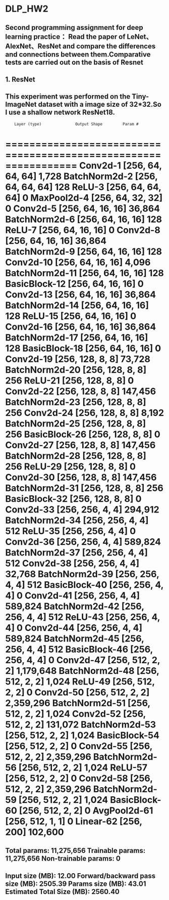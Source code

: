 # DLP_HW2
Second programming assignment for deep learning practice：
Read the paper of LeNet、AlexNet、ResNet and compare the differences and connections between them.Comparative tests are carried out on the basis of Resnet
------
## 1. ResNet
This experiment was performed on the Tiny-ImageNet dataset with a image size of 32*32.So I use a shallow network ResNet18.
----------------------------------------------------------------
        Layer (type)               Output Shape         Param #
================================================================
            Conv2d-1          [256, 64, 64, 64]           1,728
       BatchNorm2d-2          [256, 64, 64, 64]             128
              ReLU-3          [256, 64, 64, 64]               0
         MaxPool2d-4          [256, 64, 32, 32]               0
            Conv2d-5          [256, 64, 16, 16]          36,864
       BatchNorm2d-6          [256, 64, 16, 16]             128
              ReLU-7          [256, 64, 16, 16]               0
            Conv2d-8          [256, 64, 16, 16]          36,864
       BatchNorm2d-9          [256, 64, 16, 16]             128
           Conv2d-10          [256, 64, 16, 16]           4,096
      BatchNorm2d-11          [256, 64, 16, 16]             128
       BasicBlock-12          [256, 64, 16, 16]               0
           Conv2d-13          [256, 64, 16, 16]          36,864
      BatchNorm2d-14          [256, 64, 16, 16]             128
             ReLU-15          [256, 64, 16, 16]               0
           Conv2d-16          [256, 64, 16, 16]          36,864
      BatchNorm2d-17          [256, 64, 16, 16]             128
       BasicBlock-18          [256, 64, 16, 16]               0
           Conv2d-19           [256, 128, 8, 8]          73,728
      BatchNorm2d-20           [256, 128, 8, 8]             256
             ReLU-21           [256, 128, 8, 8]               0
           Conv2d-22           [256, 128, 8, 8]         147,456
      BatchNorm2d-23           [256, 128, 8, 8]             256
           Conv2d-24           [256, 128, 8, 8]           8,192
      BatchNorm2d-25           [256, 128, 8, 8]             256
       BasicBlock-26           [256, 128, 8, 8]               0
           Conv2d-27           [256, 128, 8, 8]         147,456
      BatchNorm2d-28           [256, 128, 8, 8]             256
             ReLU-29           [256, 128, 8, 8]               0
           Conv2d-30           [256, 128, 8, 8]         147,456
      BatchNorm2d-31           [256, 128, 8, 8]             256
       BasicBlock-32           [256, 128, 8, 8]               0
           Conv2d-33           [256, 256, 4, 4]         294,912
      BatchNorm2d-34           [256, 256, 4, 4]             512
             ReLU-35           [256, 256, 4, 4]               0
           Conv2d-36           [256, 256, 4, 4]         589,824
      BatchNorm2d-37           [256, 256, 4, 4]             512
           Conv2d-38           [256, 256, 4, 4]          32,768
      BatchNorm2d-39           [256, 256, 4, 4]             512
       BasicBlock-40           [256, 256, 4, 4]               0
           Conv2d-41           [256, 256, 4, 4]         589,824
      BatchNorm2d-42           [256, 256, 4, 4]             512
             ReLU-43           [256, 256, 4, 4]               0
           Conv2d-44           [256, 256, 4, 4]         589,824
      BatchNorm2d-45           [256, 256, 4, 4]             512
       BasicBlock-46           [256, 256, 4, 4]               0
           Conv2d-47           [256, 512, 2, 2]       1,179,648
      BatchNorm2d-48           [256, 512, 2, 2]           1,024
             ReLU-49           [256, 512, 2, 2]               0
           Conv2d-50           [256, 512, 2, 2]       2,359,296
      BatchNorm2d-51           [256, 512, 2, 2]           1,024
           Conv2d-52           [256, 512, 2, 2]         131,072
      BatchNorm2d-53           [256, 512, 2, 2]           1,024
       BasicBlock-54           [256, 512, 2, 2]               0
           Conv2d-55           [256, 512, 2, 2]       2,359,296
      BatchNorm2d-56           [256, 512, 2, 2]           1,024
             ReLU-57           [256, 512, 2, 2]               0
           Conv2d-58           [256, 512, 2, 2]       2,359,296
      BatchNorm2d-59           [256, 512, 2, 2]           1,024
       BasicBlock-60           [256, 512, 2, 2]               0
        AvgPool2d-61           [256, 512, 1, 1]               0
           Linear-62                 [256, 200]         102,600
================================================================
Total params: 11,275,656
Trainable params: 11,275,656
Non-trainable params: 0
----------------------------------------------------------------
Input size (MB): 12.00
Forward/backward pass size (MB): 2505.39
Params size (MB): 43.01
Estimated Total Size (MB): 2560.40
----------------------------------------------------------------
